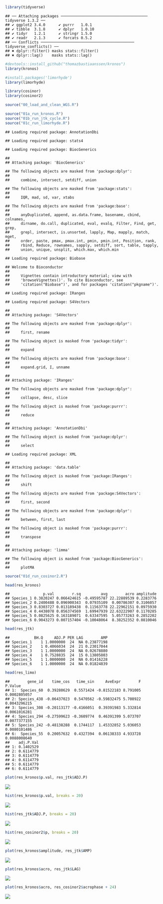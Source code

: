 ``` r
library(tidyverse)
```

    ## ── Attaching packages ─────────────────────────────────────── tidyverse 1.3.2 ──
    ## ✔ ggplot2 3.4.0      ✔ purrr   1.0.1 
    ## ✔ tibble  3.1.8      ✔ dplyr   1.0.10
    ## ✔ tidyr   1.2.1      ✔ stringr 1.5.0 
    ## ✔ readr   2.1.3      ✔ forcats 0.5.2 
    ## ── Conflicts ────────────────────────────────────────── tidyverse_conflicts() ──
    ## ✖ dplyr::filter() masks stats::filter()
    ## ✖ dplyr::lag()    masks stats::lag()

``` r
#devtools::install_github("thomazbastiaanssen/kronos") 
library(kronos)

#install.packages('limorhyde')
library(limorhyde)

library(cosinor)
library(cosinor2)
```

``` r
source("00_load_and_clean_WGS.R")
```

``` r
source("01a_run_kronos.R")
source("01b_run_jtk_cycle.R")
source("01c_run_limorhyde.R")
```

    ## Loading required package: AnnotationDbi

    ## Loading required package: stats4

    ## Loading required package: BiocGenerics

    ## 
    ## Attaching package: 'BiocGenerics'

    ## The following objects are masked from 'package:dplyr':
    ## 
    ##     combine, intersect, setdiff, union

    ## The following objects are masked from 'package:stats':
    ## 
    ##     IQR, mad, sd, var, xtabs

    ## The following objects are masked from 'package:base':
    ## 
    ##     anyDuplicated, append, as.data.frame, basename, cbind, colnames,
    ##     dirname, do.call, duplicated, eval, evalq, Filter, Find, get, grep,
    ##     grepl, intersect, is.unsorted, lapply, Map, mapply, match, mget,
    ##     order, paste, pmax, pmax.int, pmin, pmin.int, Position, rank,
    ##     rbind, Reduce, rownames, sapply, setdiff, sort, table, tapply,
    ##     union, unique, unsplit, which.max, which.min

    ## Loading required package: Biobase

    ## Welcome to Bioconductor
    ## 
    ##     Vignettes contain introductory material; view with
    ##     'browseVignettes()'. To cite Bioconductor, see
    ##     'citation("Biobase")', and for packages 'citation("pkgname")'.

    ## Loading required package: IRanges

    ## Loading required package: S4Vectors

    ## 
    ## Attaching package: 'S4Vectors'

    ## The following objects are masked from 'package:dplyr':
    ## 
    ##     first, rename

    ## The following object is masked from 'package:tidyr':
    ## 
    ##     expand

    ## The following objects are masked from 'package:base':
    ## 
    ##     expand.grid, I, unname

    ## 
    ## Attaching package: 'IRanges'

    ## The following objects are masked from 'package:dplyr':
    ## 
    ##     collapse, desc, slice

    ## The following object is masked from 'package:purrr':
    ## 
    ##     reduce

    ## 
    ## Attaching package: 'AnnotationDbi'

    ## The following object is masked from 'package:dplyr':
    ## 
    ##     select

    ## Loading required package: XML

    ## 
    ## Attaching package: 'data.table'

    ## The following object is masked from 'package:IRanges':
    ## 
    ##     shift

    ## The following objects are masked from 'package:S4Vectors':
    ## 
    ##     first, second

    ## The following objects are masked from 'package:dplyr':
    ## 
    ##     between, first, last

    ## The following object is masked from 'package:purrr':
    ## 
    ##     transpose

    ## 
    ## Attaching package: 'limma'

    ## The following object is masked from 'package:BiocGenerics':
    ## 
    ##     plotMA

``` r
source("01d_run_cosinor2.R")

head(res_kronos)
```

    ##               p.val        r.sq         avg        acro amplitude
    ## Species_1 0.3820247 0.066424615 -0.49595787 22.22889539 0.2283776
    ## Species_2 0.2400488 0.096900343  0.07935109  0.00786307 0.3106057
    ## Species_3 0.8303727 0.013189438  0.11563778 22.22962151 0.0975930
    ## Species_4 0.4438078 0.056374569  1.69947939 22.63222907 0.1170285
    ## Species_5 0.0825625 0.163189071  0.63347595  5.05773263 0.2852202
    ## Species_6 0.9043273 0.007157404 -0.10048064  8.38252352 0.0810046

``` r
head(res_jtk)
```

    ##           BH.Q     ADJ.P PER LAG        AMP
    ## Species_1    1 1.0000000  24  NA 0.23877198
    ## Species_2    1 0.4066034  24  21 0.23017044
    ## Species_3    1 1.0000000  24  NA 0.02678880
    ## Species_4    1 0.7528835  24  15 0.13805803
    ## Species_5    1 1.0000000  24  NA 0.01416228
    ## Species_6    1 1.0000000  24  NA 0.01824839

``` r
head(res_limo)
```

    ##        gene_id    time_cos   time_sin     AveExpr        F      P.Value
    ## 1:  Species_60  0.39280629  0.5571424 -0.81522183 8.791005 0.0002805057
    ## 2: Species_438 -0.06437023  0.5470562 -0.59832475 5.708922 0.0043296215
    ## 3: Species_308 -0.20113177 -0.4166051  0.39391983 5.332814 0.0061016281
    ## 4: Species_294 -0.27599623 -0.3609774  0.46391399 5.073707 0.0077377155
    ## 5: Species_242 -0.48138288  0.1744117  1.45332852 5.036053 0.0080101486
    ## 6:  Species_55  0.20057632  0.4327394  0.06138333 4.933728 0.0088008640
    ##    adj.P.Val
    ## 1: 0.1402529
    ## 2: 0.6114779
    ## 3: 0.6114779
    ## 4: 0.6114779
    ## 5: 0.6114779
    ## 6: 0.6114779

``` r
plot(res_kronos$p.val, res_jtk$ADJ.P)
```

![](benchmarking_files/figure-gfm/run%20tools-1.png)<!-- -->

``` r
hist(res_kronos$p.val, breaks = 20)
```

![](benchmarking_files/figure-gfm/run%20tools-2.png)<!-- -->

``` r
hist(res_jtk$ADJ.P, breaks = 20)
```

![](benchmarking_files/figure-gfm/run%20tools-3.png)<!-- -->

``` r
hist(res_cosinor2$p, breaks = 20)
```

![](benchmarking_files/figure-gfm/run%20tools-4.png)<!-- -->

``` r
plot(res_kronos$amplitude, res_jtk$AMP)
```

![](benchmarking_files/figure-gfm/run%20tools-5.png)<!-- -->

``` r
plot(res_kronos$acro, res_jtk$LAG)
```

![](benchmarking_files/figure-gfm/run%20tools-6.png)<!-- -->

``` r
plot(res_kronos$acro, res_cosinor2$acrophase + 24)
```

![](benchmarking_files/figure-gfm/run%20tools-7.png)<!-- -->
